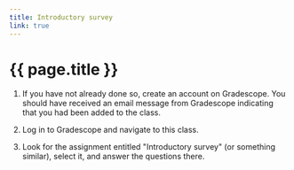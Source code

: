 ```yaml
---
title: Introductory survey
link: true
---
```

# {{ page.title }}

1. If you have not already done so, create an account on Gradescope.
You should have received an email message from Gradescope indicating
that you had been added to the class.  

2. Log in to Gradescope and navigate to this class.

3. Look for the assignment entitled "Introductory survey" (or something similar), select it, and answer the questions there.

